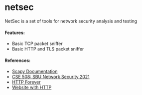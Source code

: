 # netsec

NetSec is a set of tools for network security analysis and testing

#### Features:
- Basic TCP packet sniffer
- Basic HTTP and TLS packet sniffer

#### References:
- [Scapy Documentation](https://scapy.readthedocs.io/en/latest/)
- [CSE 508: SBU Network Security 2021](https://www3.cs.stonybrook.edu/~mikepo/CSE508/2021)
- [HTTP Forever](http://httpforever.com/)
- [Website with HTTP](http://web.simmons.edu/~grovesd/comm244/notes/week2/links)
